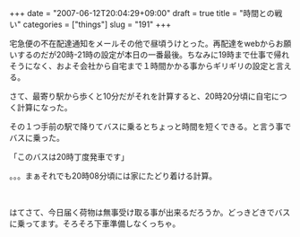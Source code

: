 +++
date = "2007-06-12T20:04:29+09:00"
draft = true
title = "時間との戦い"
categories = ["things"]
slug = "191"
+++

<p>宅急便の不在配達通知をメールその他で昼頃うけとった。再配達をwebからお願いするのだが20時-21時の設定が本日の一番最後。ちなみに19時まで仕事で帰れそうになく、およそ会社から自宅まで１時間かかる事からギリギリの設定と言える。
</p><p>さて、最寄り駅から歩くと10分だがそれを計算すると、20時20分頃に自宅につく計算になった。
</p><p>その１つ手前の駅で降りてバスに乗るとちょっと時間を短くできる。と言う事でバスに乗った。
</p><p>「このバスは20時丁度発車です」
</p><p>。。。まぁそれでも20時08分頃には家にたどり着ける計算。
</p><p>
 </p><p>はてさて、今日届く荷物は無事受け取る事が出来るだろうか。どっきどきでバスに乗ってます。そろそろ下車準備しなくっちゃ。
</p>
